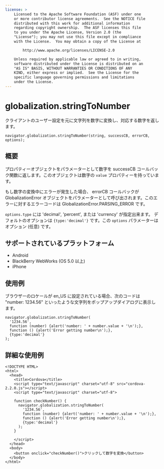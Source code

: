 ```yaml
---
license: >
    Licensed to the Apache Software Foundation (ASF) under one
    or more contributor license agreements.  See the NOTICE file
    distributed with this work for additional information
    regarding copyright ownership.  The ASF licenses this file
    to you under the Apache License, Version 2.0 (the
    "License"); you may not use this file except in compliance
    with the License.  You may obtain a copy of the License at

        http://www.apache.org/licenses/LICENSE-2.0

    Unless required by applicable law or agreed to in writing,
    software distributed under the License is distributed on an
    "AS IS" BASIS, WITHOUT WARRANTIES OR CONDITIONS OF ANY
    KIND, either express or implied.  See the License for the
    specific language governing permissions and limitations
    under the License.
---
```


globalization.stringToNumber
===========

クライアントのユーザー設定を元に文字列を数字に変換し、対応する数字を返します。

    navigator.globalization.stringToNumber(string, successCB, errorCB, options);

概要
-----------

プロパティーオブジェクトをパラメーターとして数字を successCB コールバック関数に返します。このオブジェクトは数字の ``value`` プロパティーを持っています。

もし数字の変換中にエラーが発生した場合、 errorCB コールバックが GlobalizationError オブジェクトをパラメーターとして呼び出されます。このエラーに対するエラーコードは GlobalizationError.PARSING\_ERROR です。

`options.type` には 'decimal', 'percent', または 'currency' が指定出来ます。
デフォルトのオプションは `{type:'decimal'}` です。この `options` パラメーターはオプション (任意) です。


サポートされているプラットフォーム
-------------------

- Android
- BlackBerry WebWorks (OS 5.0 以上)
- iPhone

使用例
-------------

ブラウザーのロケールが en\_US に設定されている場合、次のコードは "number: 1234.56" といったような文字列をポップアップダイアログに表示します。

    navigator.globalization.stringToNumber(
      '1234.56',
      function (number) {alert('number: ' + number.value + '\n');},
      function () {alert('Error getting number\n');},
      {type:'decimal'}
    );


詳細な使用例
------------

    <!DOCTYPE HTML>
    <html>
      <head>
        <title>Cordova</title>
        <script type="text/javascript" charset="utf-8" src="cordova-2.2.0.js"></script>
        <script type="text/javascript" charset="utf-8">

        function checkNumber() {
          navigator.globalization.stringToNumber(
            '1234.56',
            function (number) {alert('number: ' + number.value + '\n');},
            function () {alert('Error getting number\n');},
            {type:'decimal'}
          );
        }

        </script>
      </head>
      <body>
        <button onclick="checkNumber()">クリックして数字を変換</button>
      </body>
    </html>

